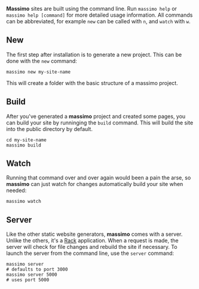 **Massimo** sites are built using the command line. Run `massimo help` or `massimo help [command]` for more detailed usage information. All commands can be abbreviated, for example `new` can be called with `n`, and `watch` with `w`.


New
---

The first step after installation is to generate a new project. This can be done with the `new` command:

    massimo new my-site-name
    
This will create a folder with the basic structure of a massimo project.
    
    
Build
-----
    
After you've generated a **massimo** project and created some pages, you can build your site by runninging the `build` command. This will build the site into the public directory by default.

    cd my-site-name
    massimo build
    
    
Watch
-----

Running that command over and over again would been a pain the arse, so **massimo** can just watch for changes automatically build your site when needed:

    massimo watch
    

Server
------

Like the other static website generators, **massimo** comes with a server. Unlike the others, it's a [Rack](http://rack.rubyforge.org/) application. When a request is made, the server will check for file changes and rebuild the site if necessary. To launch the server from the command line, use the `server` command:

    massimo server
    # defaults to port 3000
    massimo server 5000
    # uses port 5000
    
